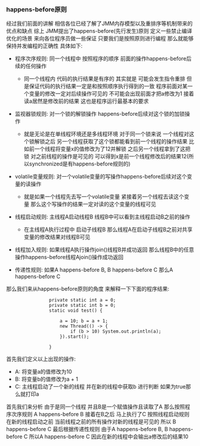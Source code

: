 ### happens-before原则
经过我们前面的讲解 相信各位已经了解了JMM内存模型以及重排序等机制带来的优点和缺点 综上 JMM提出了happens-before(先行发生)原则
定义一些禁止编译优化的场景 来向各位程序员做一些保证 只要我们是按照原则进行编程 那么就能够保持并发编程的正确性 具体如下:

- 程序次序规则: 同一个线程中 按照程序的顺序 前面的操作happens-before后续的任何操作
    - 同一个线程内 代码的执行结果是有序的 其实就是 可能会发生指令重排 但是保证代码的执行结果一定是和按照顺序执行得到的一致
      程序前面对某一个变量的修改一定对后续操作可见的 不可能会出现前面才把a修改为1 接着读a居然是修改前的结果 这也是程序运行最基本的要求

- 监视器锁规则: 对一个锁的解锁操作 happens-before后续对这个锁的加锁操作
    - 就是无论是在单线程环境还是多线程环境 对于同一个锁来说 一个线程对这个锁解锁之后 另一个线程获取了这个锁都能看到前一个线程的操作结果 比如前一个线程将变量x的值修改为了12并解锁
      之后另一个线程拿到了这把锁 对之前线程的操作是可见的 可以得到x是前一个线程修改后的结果12(所以synchronized是有happens-before规则的)

- volatile变量规则: 对一个volatile变量的写操作happens-before后续对这个变量的读操作
    - 就是如果一个线程先去写一个volatile变量 紧接着另一个线程去读这个变量 那么这个写操作的结果一定对读的这个变量的线程可见

- 线程启动规则: 主线程A启动线程B 线程B中可以看到主线程启动B之前的操作
    - 在主线程A执行过程中 启动子线程B 那么线程A在启动子线程B之前对共享变量的修改结果对线程B可见

- 线程加入规则: 如果线程A执行操作join()线程B并成功返回 那么线程B中的任意操作happens-before线程Ajoin()操作成功返回

- 传递性规则: 如果A happens-before B, B happens-before C 那么A happens-before C

那么我们来从happens-before原则的角度 来解释一下下面的程序结果:
                    
                    private static int a = 0;
                    private static int b = 0;
                    static void test() {

                        a = 10; b = a + 1;
                        new Thread(() -> {
                            if (b > 10) System.out.println(a);
                        }).start();
                
                    }

首先我们定义以上出现的操作:
- A: 将变量a的值修改为10
- B: 将变量b的值修改为a + 1
- C: 主线程启动了一个新的线程 并在新的线程中获取b 进行判断 如果为true那么就打印a

首先我们来分析 由于是同一个线程 并且B是一个赋值操作且读取了A 那么按照程序次序规则 A happens-before B 接着在B之后 马上执行了C 按照线程启动规则 在新的线程启动之前
当前线程之前的所有操作对新的线程是可见的 所以 B happens-before C 最后根据传递性规则 由于A happens-before B, B happens-before C 所以A happens-before C 因此在新的线程中会输出a修改后的结果10